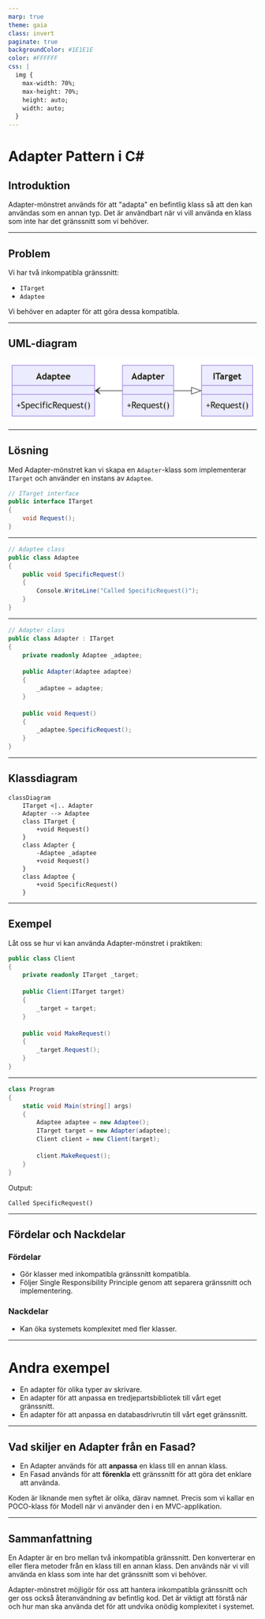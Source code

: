 ```yaml
---
marp: true
theme: gaia
class: invert
paginate: true
backgroundColor: #1E1E1E
color: #FFFFFF
css: |
  img {
    max-width: 70%;
    max-height: 70%;
    height: auto;
    width: auto;
  }
---
```

# Adapter Pattern i C#

## Introduktion

Adapter-mönstret används för att "adapta" en befintlig klass så att den kan användas som en annan typ. Det är användbart när vi vill använda en klass som inte har det gränssnitt som vi behöver.

---

## Problem

Vi har två inkompatibla gränssnitt:
- `ITarget`
- `Adaptee`

Vi behöver en adapter för att göra dessa kompatibla.

---

## UML-diagram

![Adapter](images/01_adapter.png)

---

## Lösning

Med Adapter-mönstret kan vi skapa en `Adapter`-klass som implementerar `ITarget` och använder en instans av `Adaptee`.

```csharp
// ITarget interface
public interface ITarget
{
    void Request();
}

```

---

```csharp
// Adaptee class
public class Adaptee
{
    public void SpecificRequest()
    {
        Console.WriteLine("Called SpecificRequest()");
    }
}

```

---

```csharp
// Adapter class
public class Adapter : ITarget
{
    private readonly Adaptee _adaptee;

    public Adapter(Adaptee adaptee)
    {
        _adaptee = adaptee;
    }

    public void Request()
    {
        _adaptee.SpecificRequest();
    }
}
```

---

## Klassdiagram

```mermaid
classDiagram
    ITarget <|.. Adapter
    Adapter --> Adaptee
    class ITarget {
        +void Request()
    }
    class Adapter {
        -Adaptee _adaptee
        +void Request()
    }
    class Adaptee {
        +void SpecificRequest()
    }
```

---

## Exempel

Låt oss se hur vi kan använda Adapter-mönstret i praktiken:

```csharp
public class Client
{
    private readonly ITarget _target;

    public Client(ITarget target)
    {
        _target = target;
    }

    public void MakeRequest()
    {
        _target.Request();
    }
}
```

---

```csharp
class Program
{
    static void Main(string[] args)
    {
        Adaptee adaptee = new Adaptee();
        ITarget target = new Adapter(adaptee);
        Client client = new Client(target);

        client.MakeRequest();
    }
}
```

Output:
```
Called SpecificRequest()
```

---

## Fördelar och Nackdelar

### Fördelar
- Gör klasser med inkompatibla gränssnitt kompatibla.
- Följer Single Responsibility Principle genom att separera gränssnitt och implementering.

### Nackdelar
- Kan öka systemets komplexitet med fler klasser.

---

# Andra exempel

- En adapter för olika typer av skrivare.
- En adapter för att anpassa en tredjepartsbibliotek till vårt eget gränssnitt.
- En adapter för att anpassa en databasdrivrutin till vårt eget gränssnitt.

---

## Vad skiljer en Adapter från en Fasad?

- En Adapter används för att **anpassa** en klass till en annan klass.
- En Fasad används för att **förenkla** ett gränssnitt för att göra det enklare att använda.

Koden är liknande men syftet är olika, därav namnet. Precis som vi kallar en POCO-klass för Modell när vi använder den i en MVC-applikation.

---

## Sammanfattning

En Adapter är en bro mellan två inkompatibla gränssnitt. Den konverterar en eller flera metoder från en klass till en annan klass. Den används när vi vill använda en klass som inte har det gränssnitt som vi behöver.

Adapter-mönstret möjligör för oss att hantera inkompatibla gränssnitt och ger oss också återanvändning av befintlig kod. Det är viktigt att förstå när och hur man ska använda det för att undvika onödig komplexitet i systemet.
